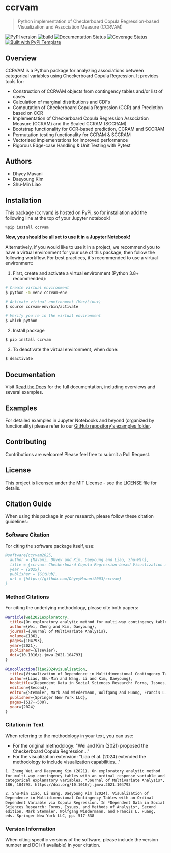 # ccrvam

> Python implementation of Checkerboard Copula Regression-based Visualization and Association Measure (CCRVAM)

[![PyPI version](https://badge.fury.io/py/ccrvam.svg)](https://badge.fury.io/py/ccrvam)
[![build](https://github.com/DhyeyMavani2003/ccrvam/actions/workflows/test.yaml/badge.svg)](https://github.com/DhyeyMavani2003/ccrvam/actions/workflows/test.yaml)
[![Documentation Status](https://readthedocs.org/projects/ccrvam/badge/?version=latest)](https://ccrvam.readthedocs.io/en/latest/?badge=latest)
[![Coverage Status](https://coveralls.io/repos/github/DhyeyMavani2003/ccrvam/badge.svg?branch=main)](https://coveralls.io/github/DhyeyMavani2003/ccrvam?branch=main)
[![Built with PyPi Template](https://img.shields.io/badge/PyPi_Template-v0.7.0-blue.svg)](https://github.com/christophevg/pypi-template)

## Overview

CCRVAM is a Python package for analyzing associations between categorical variables using Checkerboard Copula Regression. It provides tools for:

- Construction of CCRVAM objects from contingency tables and/or list of cases
- Calculation of marginal distributions and CDFs
- Computation of Checkerboard Copula Regression (CCR) and Prediction based on CCR
- Implementation of Checkerboard Copula Regression Association Measure (CCRAM) and the Scaled CCRAM (SCCRAM)
- Bootstrap functionality for CCR-based prediction, CCRAM and SCCRAM
- Permutation testing functionality for CCRAM & SCCRAM
- Vectorized implementations for improved performance
- Rigorous Edge-case Handling & Unit Testing with Pytest 

## Authors

- Dhyey Mavani
- Daeyoung Kim 
- Shu-Min Liao

## Installation

This package (ccrvam) is hosted on PyPi, so for installation add the following line at the top of your Jupyter notebook!

```python
%pip install ccrvam
```

**Now, you should be all set to use it in a Jupyter Notebook!**

Alternatively, if you would like to use it in a project, we recommend you to have a virtual environment for your use of this package, then follow the following workflow. For best practices, it's recommended to use a virtual environment:

1. First, create and activate a virtual environment (Python 3.8+ recommended):

```bash
# Create virtual environment
$ python -m venv ccrvam-env

# Activate virtual environment (Mac/Linux)
$ source ccrvam-env/bin/activate

# Verify you're in the virtual environment
$ which python
```

2. Install package

```bash
$ pip install ccrvam
```

3. To deactivate the virtual environment, when done:

```bash
$ deactivate
```

## Documentation

Visit [Read the Docs](https://ccrvam.readthedocs.org) for the full documentation, including overviews and several examples.

## Examples

For detailed examples in Jupyter Notebooks and beyond (organized by functionality) please refer to our [GitHub repository's examples folder](https://github.com/DhyeyMavani2003/ccrvam/tree/master/examples).

## Contributing

Contributions are welcome! Please feel free to submit a Pull Request.

## License

This project is licensed under the MIT License - see the LICENSE file for details.

## Citation Guide

When using this package in your research, please follow these citation guidelines:

### Software Citation
For citing the software package itself, use:

```bibtex
@software{ccrvam2025,
  author = {Mavani, Dhyey and Kim, Daeyoung and Liao, Shu-Min},
  title = {ccrvam: Checkerboard Copula Regression-based Visualization and Association Measure},
  year = {2025},
  publisher = {GitHub},
  url = {https://github.com/DhyeyMavani2003/ccrvam}
}
```

### Method Citations
For citing the underlying methodology, please cite both papers:

```bibtex
@article{wei2021exploratory,
  title={On exploratory analytic method for multi-way contingency tables with an ordinal response variable and categorical explanatory variables},
  author={Wei, Zheng and Kim, Daeyoung},
  journal={Journal of Multivariate Analysis},
  volume={186},
  pages={104793},
  year={2021},
  publisher={Elsevier},
  doi={10.1016/j.jmva.2021.104793}
}

@incollection{liao2024visualization,
  title={Visualization of Dependence in Multidimensional Contingency Tables with an Ordinal Dependent Variable via Copula Regression},
  author={Liao, Shu-Min and Wang, Li and Kim, Daeyoung},
  booktitle={Dependent Data in Social Sciences Research: Forms, Issues, and Methods of Analysis},
  edition={Second},
  editor={Stemmler, Mark and Wiedermann, Wolfgang and Huang, Francis L.},
  publisher={Springer New York LLC},
  pages={517--538},
  year={2024}
}
```

### Citation in Text
When referring to the methodology in your text, you can use:

- For the original methodology: "Wei and Kim (2021) proposed the Checkerboard Copula Regression..."
- For the visualization extension: "Liao et al. (2024) extended the methodology to include visualization capabilities..."

```text
1. Zheng Wei and Daeyoung Kim (2021). On exploratory analytic method for multi-way contingency tables with an ordinal response variable and categorical explanatory variables. *Journal of Multivariate Analysis*, 186, 104793. https://doi.org/10.1016/j.jmva.2021.104793

2. Shu-Min Liao, Li Wang, Daeyoung Kim (2024). Visualization of Dependence in Multidimensional Contingency Tables with an Ordinal Dependent Variable via Copula Regression. In *Dependent Data in Social Sciences Research: Forms, Issues, and Methods of Analysis*, Second edition, Mark Stemmler, Wolfgang Wiedermann, and Francis L. Huang, eds. Springer New York LLC, pp. 517-538
```

### Version Information
When citing specific versions of the software, please include the version number and DOI (if available) in your citation.

